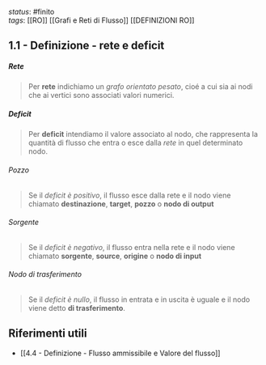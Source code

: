 *status*: #finito  
*tags*: [[RO]] [[Grafi e Reti di Flusso]] [[DEFINIZIONI RO]]

## 1.1 - Definizione - rete e deficit

##### Rete
> Per **rete** indichiamo un *grafo orientato pesato*, cioé a cui sia ai nodi che ai vertici sono associati valori numerici.

##### Deficit
> Per **deficit** intendiamo il valore associato al nodo, che rappresenta la quantità di flusso che entra o esce dalla *rete* in quel determinato nodo. 

###### Pozzo
> Se il *deficit è positivo*, il flusso esce dalla rete e il nodo viene chiamato **destinazione**, **target**, **pozzo** o **nodo di output**

###### Sorgente
> Se il *deficit è negativo*, il flusso entra nella rete e il nodo viene chiamato **sorgente**, **source**, **origine** o **nodo di input**

###### Nodo di trasferimento
> Se il *deficit è nullo*, il flusso in entrata e in uscita è uguale e il nodo viene detto **di trasferimento**.


## Riferimenti utili

* [[4.4 - Definizione - Flusso ammissibile e Valore del flusso]]